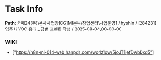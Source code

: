 # Task Info

**Path:** 카페24(주)\본사사업장\[CG]MI본부\창업센터\사업운영1 / hyshin / [284231] 입주사 VOC 응대 _ 답변 코멘트 작성 / 2025-08-04_00-00-00

### WIKI
- ["https://n8n-mi-014-web.hanpda.com/workflow/5joJT1jefDwbDxd5"]

